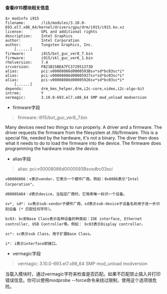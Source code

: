 #### 查看i915模块相关信息
```
$> modinfo i915
filename:       /lib/modules/3.10.0-693.el7.x86_64/kernel/drivers/gpu/drm/i915/i915.ko.xz
license:        GPL and additional rights
description:    Intel Graphics
author:         Intel Corporation
author:         Tungsten Graphics, Inc.
    [......]
firmware:       i915/bxt_guc_ver8_7.bin
firmware:       i915/skl_guc_ver6_1.bin
rhelversion:    7.4
srcversion:     FB21B15BEA7FC372951373D
alias:          pci:v00008086d0000593Bsv*sd*bc03sc*i*
alias:          pci:v00008086d00005927sv*sd*bc03sc*i*
alias:          pci:v00008086d00005926sv*sd*bc03sc*i*
    [......]
depends:        drm_kms_helper,drm,i2c-core,video,i2c-algo-bit
intree:         Y
vermagic:       3.10.0-693.el7.x86_64 SMP mod_unload modversion
```

- firmware字段

> firmware: i915/bxt_guc_ver8_7.bin

Many devices need two things to run properly. A driver and a firmware. The driver requests the firmware from the filesystem at /lib/firmware. This is a special file, needed by the hardware, it's not a binary. The diver then does what it needs to do to load the firmware into the device. The firmware does programming the hardware inside the device.

- alias字段

> alias:  pci:v00008086d0000593Bsv*sd*bc03sc*i*

```
v00008086：v表示vendor，它表示一个硬件厂商。例如：0x8086表示"Intel Corporation"。

d00005A84：d表示device，当指定厂商时，它用来唯一标识一个设备。

sv*, sd*: sv表示sub-vendor子硬件厂商，sd表示sub-device子设备名称用于进一步识别设备 (* 匹配任何字符)。

bc03: bc即Base Class表示各种设备的种类如：IDE interface, Ethernet controller, USB Controller等。例如： bc03表示Display controller。 

sc*: sc表示sub Class，用于扩展Base Class。

i*: i表示interface即接口。
```

- vermagic字段

> vermagic: 3.10.0-693.el7.x86_64 SMP mod_unload modversion

当载入模块时，通过vermagic字符来检查是否匹配。如果不匹配禁止插入并打印错误信息。你可以使用modprobe --force命令来绕过限制，使用这个选项很危险。

